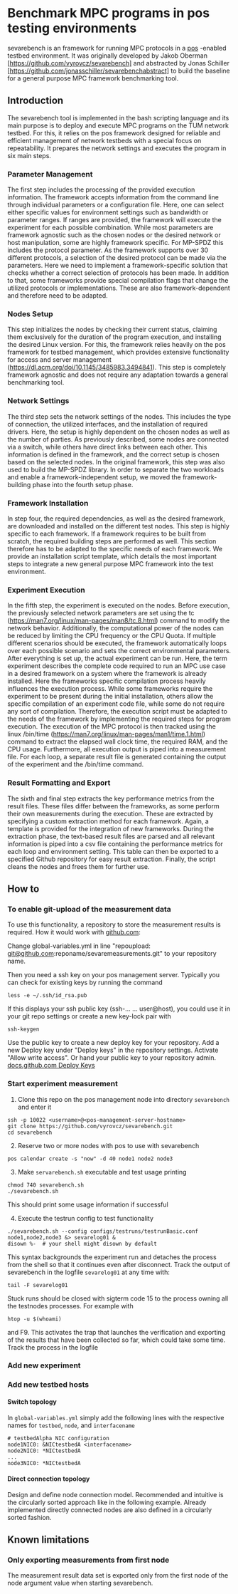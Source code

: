 # Benchmark MPC programs in pos testing environments

sevarebench is an framework for running MPC protocols in a [pos](https://dl.acm.org/doi/10.1145/3485983.3494841) -enabled testbed environment. It was originally developed by Jakob Oberman [https://github.com/vyrovcz/sevarebench] and abstracted by Jonas Schiller [https://github.com/jonasschiller/sevarebenchabstract] to build the baseline for a general purpose MPC framework benchmarking tool. 

## Introduction

The sevarebench tool is implemented in the bash scripting language and its main purpose is to deploy and execute MPC programs on the TUM network testbed. For this, it relies on the pos framework designed for reliable and efficient management of network testbeds with a special focus on repeatability. It prepares the network settings and executes the program in six main steps. 
### Parameter Management
The first step includes the processing of the provided execution information. The framework accepts information from the command line through individual parameters or a configuration file. Here, one can select either specific values for environment settings such as bandwidth or parameter ranges. If ranges are provided, the framework will execute the experiment for each possible combination.
While most parameters are framework agnostic such as the chosen nodes or the desired network or host manipulation, some are highly framework specific. For MP-SPDZ this includes the protocol parameter. As the framework supports over 30 different protocols, a selection of the desired protocol can be made via the parameters. Here we need to implement a framework-specific solution that checks whether a correct selection of protocols has been made. In addition to that, some frameworks provide special compilation flags that change the utilized protocols or implementations. These are also framework-dependent and therefore need to be adapted.
### Nodes Setup
This step initializes the nodes by checking their current status, claiming them exclusively for the duration of the program execution, and installing the desired Linux version. For this, the framework relies heavily on the pos framework for testbed management, which provides extensive functionality for access and server management (https://dl.acm.org/doi/10.1145/3485983.3494841). This step is completely framework agnostic and does not require any adaptation towards a general benchmarking tool.
### Network Settings
The third step sets the network settings of the nodes. This includes the type of connection, the utilized interfaces, and the installation of required drivers. Here, the setup is highly dependent on the chosen nodes as well as the number of parties. As previously described, some nodes are connected via a switch, while others have direct links between each other. This information is defined in the framework, and the correct setup is chosen based on the selected nodes.
In the original framework, this step was also used to build the MP-SPDZ library. In order to separate the two workloads and enable a framework-independent setup, we moved the framework-building phase into the fourth setup phase.
### Framework Installation
In step four, the required dependencies, as well as the desired framework, are downloaded and installed on the different test nodes. This step is highly specific to each framework. If a framework requires to be built from scratch, the required building steps are performed as well. This section therefore has to be adapted to the specific needs of each framework. We provide an installation script template, which details the most important steps to integrate a new general purpose MPC framework into the test environment.
### Experiment Execution
In the fifth step, the experiment is executed on the nodes. 
Before execution, the previously selected network parameters are set using the tc (https://man7.org/linux/man-pages/man8/tc.8.html) command to modify the network behavior. Additionally, the computational power of the nodes can be reduced by limiting the CPU frequency or the CPU Quota. If multiple different scenarios should be executed, the framework automatically loops over each possible scenario and sets the correct environmental parameters. 
After everything is set up, the actual experiment can be run. Here, the term experiment describes the complete code required to run an MPC use case in a desired framework on a system where the framework is already installed. Here the frameworks specific compilation process heavily influences the execution process. While some frameworks require the experiment to be present during the initial installation, others allow the specific compilation of an experiment code file, while some do not require any sort of compilation. Therefore, the execution script must be adapted to the needs of the framework by implementing the required steps for program execution. The execution of the MPC protocol is then tracked using the linux /bin/time (https://man7.org/linux/man-pages/man1/time.1.html) command to extract the elapsed wall clock time, the required RAM, and the CPU usage. Furthermore, all execution output is piped into a measurement file. For each loop, a separate result file is generated containing the output of the experiment and the /bin/time command.
### Result Formatting and Export
The sixth and final step extracts the key performance metrics from the result files. These files differ between the frameworks, as some perform their own measurements during the execution. These are extracted by specifying a custom extraction method for each framework. Again, a template is provided for the integration of new frameworks. During the extraction phase, the text-based result files are parsed and all relevant information is piped into a csv file containing the performance metrics for each loop and environment setting. This table can then be exported to a specified Github repository for easy result extraction.
Finally, the script cleans the nodes and frees them for further use.

## How to

### To enable git-upload of the measurement data
To use this functionality, a repository to store the measurement results is required. How it would work with [github.com](https://github.com/new):

Change global-variables.yml in line "repoupload: git@github.com:reponame/sevaremeasurements.git" to your repository name.

Then you need a ssh key on your pos management server. Typically you can check for existing keys by running the command

```
less -e ~/.ssh/id_rsa.pub
```

If this displays your ssh public key (ssh-... ... user@host), you could use it in your git repo settings or create a new key-lock pair with 
```
ssh-keygen
```

Use the public key to create a new deploy key for your repository. Add a new Deploy key under "Deploy keys" in the repository settings. Activate "Allow write access". Or hand your public key to your repository admin.
[docs.github.com Deploy Keys](https://docs.github.com/en/developers/overview/managing-deploy-keys#deploy-keys)


### Start experiment measurement

1. Clone this repo on the pos management node into directory `sevarebench` and enter it

```
ssh -p 10022 <username>@<pos-management-server-hostname>
git clone https://github.com/vyrovcz/sevarebench.git
cd sevarebench
```

2. Reserve two or more nodes with pos to use with sevarebench

```
pos calendar create -s "now" -d 40 node1 node2 node3
```

3. Make `servarebench.sh` executable and test usage printing

```
chmod 740 sevarebench.sh
./sevarebench.sh
```

This should print some usage information if successful

4. Execute the testrun config to test functionality

```
./sevarebench.sh --config configs/testruns/testrunBasic.conf node1,node2,node3 &> sevarelog01 &
disown %-  # your shell might disown by default
```

This syntax backgrounds the experiment run and detaches the process from the shell so that it continues even after disconnect. Track the output of sevarebench in the logfile `sevarelog01` at any time with:

```
tail -F sevarelog01
```

Stuck runs should be closed with sigterm code 15 to the process owning all the testnodes processes. For example with 
```
htop -u $(whoami)
```
and F9. This activates the trap that launches the verification and exporting of the results that have been collected so far, which could take some time. Track the process in the logfile


### Add new experiment





### Add new testbed hosts

#### Switch topology

In `global-variables.yml` simply add the following lines with the respective names for `testbed`, `node`, and `interfacename`

```
# testbedAlpha NIC configuration
node1NIC0: &NICtestbedA <interfacename>
node2NIC0: *NICtestbedA
...
node3NIC0: *NICtestbedA
```

#### Direct connection topology

Design and define node connection model. Recommended and intuitive is the circularly sorted approach like in the following example. Already implemented directly connected nodes are also defined in a circularly sorted fashion.


## Known limitations

### Only exporting measurements from first node

The measurement result data set is exported only from the first node of the node argument value when starting sevarebench.